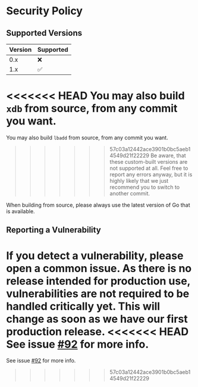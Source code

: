 # Security Policy

## Supported Versions

| Version | Supported          |
| ------- | ------------------ |
| 0.x     | :x:                |
| 1.x     | :white_check_mark: |

<<<<<<< HEAD
You may also build `xdb` from source, from any commit you want.
=======
You may also build `lbadd` from source, from any commit you want.
>>>>>>> 57c03a12442ace3901b0bc5aeb14549d21f22229
Be aware, that these custom-built versions are not supported at all.
Feel free to report any errors anyway, but it is highly likely that we just recommend you to switch to another commit.

When building from source, please always use the latest version of Go that is available.

## Reporting a Vulnerability

If you detect a vulnerability, please open a common issue.
As there is no release intended for production use, vulnerabilities are not required to be handled critically yet.
This will change as soon as we have our first production release.
<<<<<<< HEAD
See issue [#92](https://github.com/xqueries/xdb/issues/92) for more info.
=======
See issue [#92](https://github.com/xqueries/xdb/issues/92) for more info.
>>>>>>> 57c03a12442ace3901b0bc5aeb14549d21f22229
